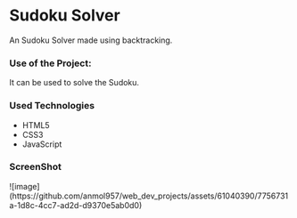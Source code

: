 <h1>Sudoku Solver</h1>

<p>An Sudoku Solver made using backtracking.</p>

### Use of the Project:

<p>It can be used to solve the Sudoku. </p>

<h3>Used Technologies</h3>
<ul>
  <li>HTML5</li>
  <li>CSS3</li>
  <li>JavaScript</li>
 

</ul>

<h3> ScreenShot </h3> 
![image](https://github.com/anmol957/web_dev_projects/assets/61040390/7756731a-1d8c-4cc7-ad2d-d9370e5ab0d0)

<br>
